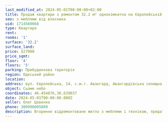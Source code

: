 ```yaml
---
last_modified_at: 2024-05-01T00:00:00+02:00
title: Продаж квартири з ремонтом 32.2 м² однокімнатна на Європейській в селищі Авангард
seo: з меблями від власника
uid: 1714560668
type: Квартира
rent:
rooms: '1'
surface: '32.2'
surface_land:
price: $27000
price_sqmt:
floor: '4'
floors: '5'
parking: Прибудинкова територія
region: Одеський район
location:
address: вул. Європейська, 14, с.м.т. Авангард, Авангардівська селищна територіальна громада
object: Сьоме небо
coordinates: 46.454876,30.639037
date: 2024-05-01T00:00:00.000Z
seller: Олег Цовенко
phone: 380996005889
description: Вторинне відремонтоване житло з меблями і технікою, придатне і готове для проживання
---
```

